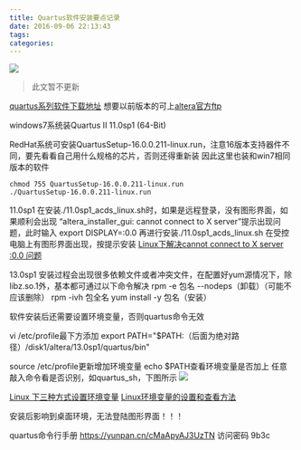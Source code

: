 ```yaml
---
title: Quartus软件安装要点记录
date: 2016-09-06 22:13:43
tags:
categories:
---
```


![](http://ww4.sinaimg.cn/large/a8fc9690gw1f7k8tzta2hj20hs0dcmy9.jpg)


>此文暂不更新

<!-- more -->

[quartus系列软件下载地址](https://www.altera.com.cn/downloads/download-center.html)
想要以前版本的可上[altera官方ftp](ftp://ftp.altera.com/outgoing/release/)

windows7系统装Quartus II 11.0sp1 (64-Bit)

RedHat系统可安装QuartusSetup-16.0.0.211-linux.run，注意16版本支持器件不同，要先看看自己用什么规格的芯片，否则还得重新装
因此这里也装和win7相同版本的软件
```
chmod 755 QuartusSetup-16.0.0.211-linux.run
./QuartusSetup-16.0.0.211-linux.run
```

11.0sp1
在安装./11.0sp1_acds_linux.sh时，如果是远程登录，没有图形界面，如果顺利会出现
“altera_installer_gui: cannot connect to X server”提示出现问题，此时输入
export DISPLAY=:0.0
再进行安装./11.0sp1_acds_linux.sh
在受控电脑上有图形界面出现，按提示安装
[Linux下解决cannot connect to X server :0.0 问题](http://www.tuicool.com/articles/QJruE3)





13.0sp1
安装过程会出现很多依赖文件或者冲突文件，在配置好yum源情况下，除libz.so.1外，基本都可通过以下命令解决
rpm -e 包名 --nodeps（卸载）（可能不应该删除）
rpm -ivh 包全名
yum install -y 包名（安装）




软件安装后还需要设置环境变量，否则quartus命令无效

vi /etc/profile最下方添加
export  PATH="$PATH:（后面为绝对路径）/disk1/altera/13.0sp1/quartus/bin"

source /etc/profile更新增加环境变量
echo $PATH查看环境变量是否加上
任意敲入命令看是否识别，如quartus_sh，下图所示
![](http://ww1.sinaimg.cn/large/a8fc9690gw1f7mbvypr2gj20pu0be43e.jpg)

[Linux 下三种方式设置环境变量](http://www.linuxidc.com/Linux/2015-01/111459.htm)
[Linux环境变量的设置和查看方法](http://soft.chinabyte.com/os/169/11412169.shtml)



安装后影响到桌面环境，无法登陆图形界面！！！


quartus命令行手册
https://yunpan.cn/cMaApyAJ3UzTN  访问密码 9b3c

